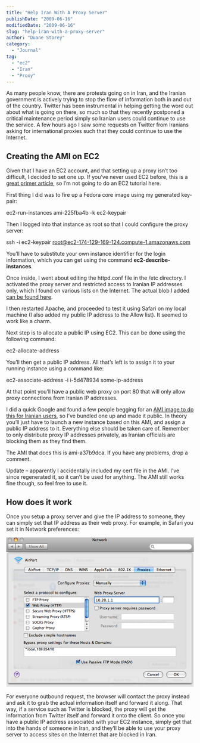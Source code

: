 ```yaml
---
title: "Help Iran With A Proxy Server"
publishDate: "2009-06-16"
modifiedDate: "2009-06-16"
slug: "help-iran-with-a-proxy-server"
author: "Duane Storey"
category:
  - "Journal"
tag:
  - "ec2"
  - "Iran"
  - "Proxy"
---
```


As many people know, there are protests going on in Iran, and the Iranian government is actively trying to stop the flow of information both in and out of the country. Twitter has been instrumental in helping getting the word out about what is going on there, so much so that they recently postponed a critical maintenance period simply so Iranian users could continue to use the service. A few hours ago I saw some requests on Twitter from Iranians asking for international proxies such that they could continue to use the Internet.

## Creating the AMI on EC2

Given that I have an EC2 account, and that setting up a proxy isn’t too difficult, I decided to set one up. If you’ve never used EC2 before, this is a [great primer article](http://www.robertsosinski.com/2008/01/26/starting-amazon-ec2-with-mac-os-x/), so I’m not going to do an EC2 tutorial here.

First thing I did was to fire up a Fedora core image using my generated key-pair:

ec2-run-instances ami-225fba4b -k ec2-keypair

Then I logged into that instance as root so that I could configure the proxy server:

ssh -i ec2-keypair root@ec2-174-129-169-124.compute-1.amazonaws.com

You’ll have to substitute your own instance identifier for the login information, which you can get using the command **ec2-describe-instances**.

Once inside, I went about editing the httpd.conf file in the /etc directory. I activated the proxy server and restricted access to Iranian IP addresses only, which I found on various lists on the Internet. The actual blob I added [can be found here](http://www.migratorynerd.com/wp-content/uploads/2009/06/proxy.rtf).

I then restarted Apache, and proceeded to test it using Safari on my local machine (I also added my public IP address to the Allow list). It seemed to work like a charm.

Next step is to allocate a public IP using EC2. This can be done using the following command:

ec2-allocate-address

You’ll then get a public IP address. All that’s left is to assign it to your running instance using a command like:

ec2-associate-address -i i-5d478934 some-ip-address

At that point you’ll have a public web proxy on port 80 that will only allow proxy connections from Iranian IP addresses.

I did a quick Google and found a few people begging for an [AMI image to do this for Iranian users](http://developer.amazonwebservices.com/connect/thread.jspa?threadID=33059&tstart=0), so I’ve bundled one up and made it public. In theory you’ll just have to launch a new instance based on this AMI, and assign a public IP address to it. Everything else should be taken care of. Remember to only distribute proxy IP addresses privately, as Iranian officials are blocking them as they find them.

The AMI that does this is ami-a37b9dca. If you have any problems, drop a comment.

Update – apparently I accidentally included my cert file in the AMI. I’ve since regenerated it, so it can’t be used for anything. The AMI still works fine though, so feel free to use it.

## How does it work

Once you setup a proxy server and give the IP address to someone, they can simply set that IP address as their web proxy. For example, in Safari you set it in Network preferences:

![](_images/help-iran-with-a-proxy-server-1.png)

For everyone outbound request, the browser will contact the proxy instead and ask it to grab the actual information itself and forward it along. That way, if a service such as Twitter is blocked, the proxy will get the information from Twitter itself and forward it onto the client. So once you have a public IP address associated with your EC2 instance, simply get that into the hands of someone in Iran, and they’ll be able to use your proxy server to access sites on the Internet that are blocked in Iran.